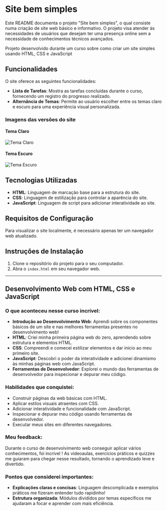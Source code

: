 # Site bem simples

Este README documenta o projeto "Site bem simples", o qual consiste numa criação de site web básico e informativo. O projeto visa atender às necessidades de usuários que desejam ter uma presença online sem a necessidade de conhecimentos técnicos avançados.

Projeto desenvolvido durante um curso sobre como criar um site simples usando HTML, CSS e JavaScript



## Funcionalidades

O site oferece as seguintes funcionalidades:

- **Lista de Tarefas**: Mostra as tarefas concluídas durante o curso, fornecendo um registro do progresso realizado.
- **Alternância de Temas**: Permite ao usuário escolher entre os temas claro e escuro para uma experiência visual personalizada.

### Imagens das versões do site

#### Tema Claro
![Tema Claro](https://github.com/Kalyla-Pinheiro/site_simples/blob/main/tema_light.png?raw=true)

#### Tema Escuro
![Tema Escuro](https://github.com/Kalyla-Pinheiro/site_simples/blob/main/tema_dark.png?raw=true)

## Tecnologias Utilizadas

- **HTML**: Linguagem de marcação base para a estrutura do site.
- **CSS**: Linguagem de estilização para controlar a aparência do site.
- **JavaScript**: Linguagem de script para adicionar interatividade ao site.

## Requisitos de Configuração

Para visualizar o site localmente, é necessário apenas ter um navegador web atualizado.

## Instruções de Instalação

1. Clone o repositório do projeto para o seu computador.
2. Abra o `index.html` em seu navegador web.

---

## Desenvolvimento Web com HTML, CSS e JavaScript

### O que aconteceu nesse curso incrível:

- **Introdução ao Desenvolvimento Web**: Aprendi sobre os componentes básicos de um site e nas melhores ferramentas presentes no desenvolvimento web!
- **HTML**: Criei minha primeira página web do zero, aprendendo sobre estrutura e elementos HTML.
- **CSS**: Compreendi e comecei estilizar elementos e dar inicio ao meu primeiro site.
- **JavaScript**: Descobri o poder da interatividade e adicionei dinamismo às minhas páginas web com JavaScript.
- **Ferramentas de Desenvolvedor**: Explorei o mundo das ferramentas de desenvolvedor para inspecionar e depurar meu código.
### Habilidades que conquistei:

- Construir páginas da web básicas com HTML.
- Aplicar estilos visuais atraentes com CSS.
- Adicionar interatividade e funcionalidade com JavaScript.
- Inspecionar e depurar meu código usando ferramentas de desenvolvedor.
- Executar meus sites em diferentes navegadores.

### Meu feedback:

Durante o curso de desenvolvimento web conseguir aplicar vários conhecimentos, foi incrível ! As videoaulas, exercícios práticos e quizzes me guiaram para chegar nesse resultado, tornando o aprendizado leve e divertido.

### Pontos que considerei importantes:

- **Explicações claras e concisas**: Linguagem descomplicada e exemplos práticos me fizeram entender tudo rapidinho!
- **Estrutura organizada**: Módulos divididos por temas específicos me ajudaram a focar e aprender com mais eficiência.

